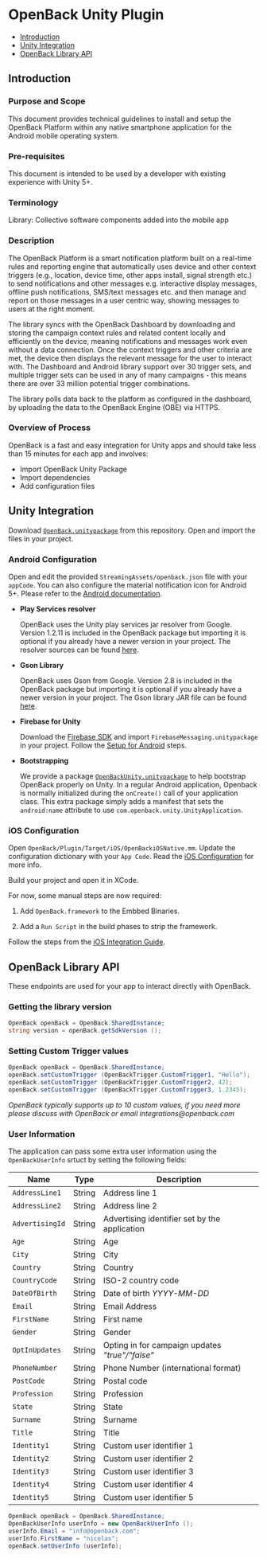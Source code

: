 # OpenBack Unity Plugin

<!-- MarkdownTOC -->

- [Introduction](#introduction)
- [Unity Integration](#unity-integration)
- [OpenBack Library API](#openback-library-api)

<!-- /MarkdownTOC -->

## Introduction

<h3>Purpose and Scope</h3>

This document provides technical guidelines to install and setup the OpenBack Platform within any native smartphone application for the Android mobile operating system.

<h3>Pre-requisites</h3>

This document is intended to be used by a developer with existing experience with Unity 5+. 

<h3>Terminology</h3>

Library:	Collective software components added into the mobile app

<h3>Description</h3>

The OpenBack Platform is a smart notification platform built on a real-time rules and reporting engine that automatically uses device and other context triggers (e.g., location, device time, other apps install, signal strength etc.) to send notifications and other messages e.g. interactive display messages, offline push notifications, SMS/text messages etc. and then manage and report on those messages in a user centric way, showing messages to users at the right moment.

The library syncs with the OpenBack Dashboard by downloading and storing the campaign context rules and related content locally and efficiently on the device, meaning notifications and messages work even without a data connection. Once the context triggers and other criteria are met, the device then displays the relevant message for the user to interact with. The Dashboard and Android library support over 30 trigger sets, and multiple trigger sets can be used in any of many campaigns - this means there are over 33 million potential trigger combinations.

The library polls data back to the platform as configured in the dashboard, by uploading the data to the OpenBack Engine (OBE) via HTTPS.

<h3>Overview of Process</h3>

OpenBack is a fast and easy integration for Unity apps and should take less than 15 minutes for each app and involves:

  - Import OpenBack Unity Package
  - Import dependencies
  - Add configuration files

## Unity Integration

Download [`OpenBack.unitypackage`](OpenBack.unitypackage) from this repository. Open and import the files in your project.

### Android Configuration


Open and edit the provided `StreamingAssets/openback.json` file with your `appCode`. You can also configure the material notification icon for Android 5+. Please refer to the [Android documentation][android-init].

- **Play Services resolver**

	OpenBack uses the Unity play services jar resolver from Google. Version 1.2.11 is included in the OpenBack package but importing it is optional if you already have a newer version in your project. The resolver sources can be found [here](https://github.com/googlesamples/unity-jar-resolver).

- **Gson Library**
	
	OpenBack uses Gson from Google. Version 2.8 is included in the OpenBack package but importing it is optional if you already have a newer version in your project. The Gson library JAR file can be found [here](https://mvnrepository.com/artifact/com.google.code.gson/gson).

- **Firebase for Unity**

	Download the [Firebase SDK](https://firebase.google.com/docs/unity/setup) and import `FirebaseMessaging.unitypackage` in your project. Follow the [Setup for Android](https://firebase.google.com/docs/unity/setup#setup_for_android) steps.

- **Bootstrapping**

	We provide a package [`OpenBackUnity.unitypackage`](OpenBackUnity.unitypackage) to help bootstrap OpenBack properly on Unity. In a regular Android application, Openback is normally initialized during the `onCreate()` call of your application class. This extra package simply adds a manifest that sets the `android:name` attribute to use `com.openback.unity.UnityApplication`. 

### iOS Configuration

Open `OpenBack/Plugin/Target/iOS/OpenBackiOSNative.mm`. Update the configuration dictionary with your `App Code`. Read the [iOS Configuration][ios-init] for more info.

Build your project and open it in XCode.

For now, some manual steps are now required:

1. Add `OpenBack.framework` to the Embbed Binaries. 

2. Add a `Run Script` in the build phases to strip the framework.

Follow the steps from the [iOS Integration Guide][ios-embedded].

## OpenBack Library API

These endpoints are used for your app to interact directly with OpenBack.

### Getting the library version

```cs
OpenBack openBack = OpenBack.SharedInstance;
string version = openBack.getSdkVersion ();
```
### Setting Custom Trigger values

```cs
OpenBack openBack = OpenBack.SharedInstance;
openBack.setCustomTrigger (OpenBackTrigger.CustomTrigger1, "Hello");
openBack.setCustomTrigger (OpenBackTrigger.CustomTrigger2, 42);
openBack.setCustomTrigger (OpenBackTrigger.CustomTrigger3, 1.2345);
```

_OpenBack typically supports up to 10 custom values, if you need more please discuss with OpenBack or email integrations@openback.com_

### User Information

The application can pass some extra user information using the `OpenBackUserInfo` srtuct by setting the following fields:

| Name | Type | Description |
| ---- | ---- | ----------- |
| `AddressLine1` | String | Address line 1 |
| `AddressLine2` | String | Address line 2 |
| `AdvertisingId` | String | Advertising identifier set by the application |
| `Age` | String | Age |
| `City` | String | City |
| `Country` | String | Country |
| `CountryCode` | String | ISO-2 country code |
| `DateOfBirth` | String | Date of birth _YYYY-MM-DD_ |
| `Email` | String | Email Address |
| `FirstName` | String | First name |
| `Gender` | String | Gender |
| `OptInUpdates` | String | Opting in for campaign updates _"true"/"false"_ |
| `PhoneNumber` | String | Phone Number (international format) |
| `PostCode` | String | Postal code |
| `Profession` | String | Profession |
| `State` | String | State |
| `Surname` | String | Surname |
| `Title` | String | Title |
| `Identity1` | String | Custom user identifier 1 |
| `Identity2` | String | Custom user identifier 2 |
| `Identity3` | String | Custom user identifier 3 |
| `Identity4` | String | Custom user identifier 4 |
| `Identity5` | String | Custom user identifier 5 |

```cs
OpenBack openBack = OpenBack.SharedInstance;
OpenBackUserInfo userInfo = new OpenBackUserInfo ();
userInfo.Email = "info@openback.com";
userInfo.FirstName = "nicolas";
openBack.setUserInfo (userInfo);
```

[android-init]: https://gist.github.com/npabion/14d5420ec9b13d36d610262f3a3dc632#initializing-the-openback-library
[ios-init]: https://gist.github.com/npabion/9aa26ed1c4297819609a6d9a88c986a8#using-the-openback-library
[ios-embedded]: https://gist.github.com/npabion/9aa26ed1c4297819609a6d9a88c986a8#adding-the-openback-framework-to-your-project